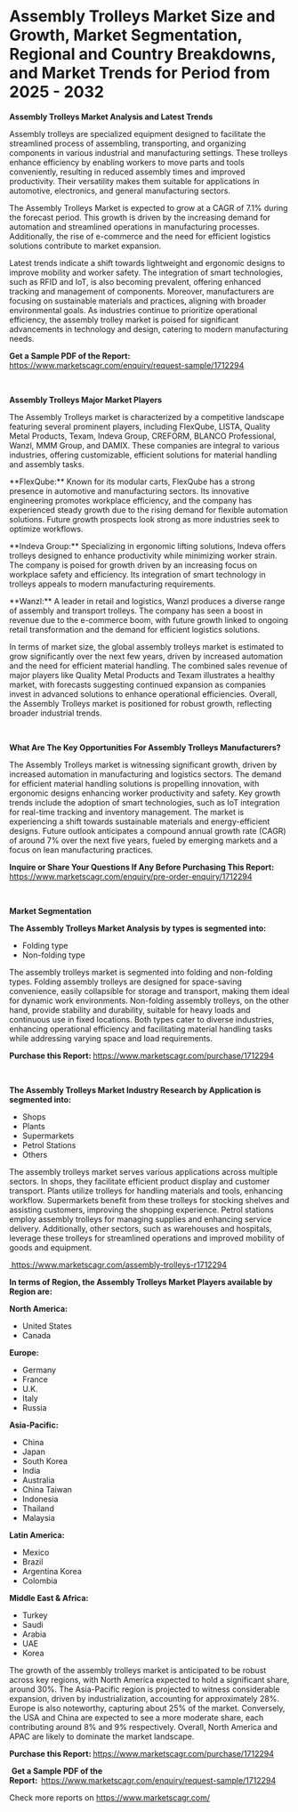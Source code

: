<p><h1>Assembly Trolleys Market Size and Growth, Market Segmentation, Regional and Country Breakdowns, and Market Trends for Period from 2025 -  2032</h1></p><p><strong>Assembly Trolleys Market Analysis and Latest Trends</strong></p>
<p><p>Assembly trolleys are specialized equipment designed to facilitate the streamlined process of assembling, transporting, and organizing components in various industrial and manufacturing settings. These trolleys enhance efficiency by enabling workers to move parts and tools conveniently, resulting in reduced assembly times and improved productivity. Their versatility makes them suitable for applications in automotive, electronics, and general manufacturing sectors.</p><p>The Assembly Trolleys Market is expected to grow at a CAGR of 7.1% during the forecast period. This growth is driven by the increasing demand for automation and streamlined operations in manufacturing processes. Additionally, the rise of e-commerce and the need for efficient logistics solutions contribute to market expansion. </p><p>Latest trends indicate a shift towards lightweight and ergonomic designs to improve mobility and worker safety. The integration of smart technologies, such as RFID and IoT, is also becoming prevalent, offering enhanced tracking and management of components. Moreover, manufacturers are focusing on sustainable materials and practices, aligning with broader environmental goals. As industries continue to prioritize operational efficiency, the assembly trolley market is poised for significant advancements in technology and design, catering to modern manufacturing needs.</p></p>
<p><strong>Get a Sample PDF of the Report:&nbsp;</strong> <a href="https://www.marketscagr.com/enquiry/request-sample/1712294?utm_campaign=3095&utm_medium=2&utm_source=Github&utm_content=ia&utm_term=10042025&utm_id=assembly-trolleys">https://www.marketscagr.com/enquiry/request-sample/1712294</a></p>
<p>&nbsp;</p>
<p><strong>Assembly Trolleys Major Market Players</strong></p>
<p><p>The Assembly Trolleys market is characterized by a competitive landscape featuring several prominent players, including FlexQube, LISTA, Quality Metal Products, Texam, Indeva Group, CREFORM, BLANCO Professional, Wanzl, MMM Group, and DAMIX. These companies are integral to various industries, offering customizable, efficient solutions for material handling and assembly tasks.</p><p>**FlexQube:** Known for its modular carts, FlexQube has a strong presence in automotive and manufacturing sectors. Its innovative engineering promotes workplace efficiency, and the company has experienced steady growth due to the rising demand for flexible automation solutions. Future growth prospects look strong as more industries seek to optimize workflows.</p><p>**Indeva Group:** Specializing in ergonomic lifting solutions, Indeva offers trolleys designed to enhance productivity while minimizing worker strain. The company is poised for growth driven by an increasing focus on workplace safety and efficiency. Its integration of smart technology in trolleys appeals to modern manufacturing requirements.</p><p>**Wanzl:** A leader in retail and logistics, Wanzl produces a diverse range of assembly and transport trolleys. The company has seen a boost in revenue due to the e-commerce boom, with future growth linked to ongoing retail transformation and the demand for efficient logistics solutions.</p><p>In terms of market size, the global assembly trolleys market is estimated to grow significantly over the next few years, driven by increased automation and the need for efficient material handling. The combined sales revenue of major players like Quality Metal Products and Texam illustrates a healthy market, with forecasts suggesting continued expansion as companies invest in advanced solutions to enhance operational efficiencies. Overall, the Assembly Trolleys market is positioned for robust growth, reflecting broader industrial trends.</p></p>
<p>&nbsp;</p>
<p><strong>What Are The Key Opportunities For Assembly Trolleys Manufacturers?</strong></p>
<p><p>The Assembly Trolleys market is witnessing significant growth, driven by increased automation in manufacturing and logistics sectors. The demand for efficient material handling solutions is propelling innovation, with ergonomic designs enhancing worker productivity and safety. Key growth trends include the adoption of smart technologies, such as IoT integration for real-time tracking and inventory management. The market is experiencing a shift towards sustainable materials and energy-efficient designs. Future outlook anticipates a compound annual growth rate (CAGR) of around 7% over the next five years, fueled by emerging markets and a focus on lean manufacturing practices.</p></p>
<p><strong>Inquire or Share Your Questions If Any Before Purchasing This Report:</strong> <a href="https://www.marketscagr.com/enquiry/pre-order-enquiry/1712294?utm_campaign=3095&utm_medium=2&utm_source=Github&utm_content=ia&utm_term=10042025&utm_id=assembly-trolleys">https://www.marketscagr.com/enquiry/pre-order-enquiry/1712294</a></p>
<p>&nbsp;</p>
<p><strong>Market Segmentation</strong></p>
<p><strong>The Assembly Trolleys Market Analysis by types is segmented into:</strong></p>
<p><ul><li>Folding type</li><li>Non-folding type</li></ul></p>
<p><p>The assembly trolleys market is segmented into folding and non-folding types. Folding assembly trolleys are designed for space-saving convenience, easily collapsible for storage and transport, making them ideal for dynamic work environments. Non-folding assembly trolleys, on the other hand, provide stability and durability, suitable for heavy loads and continuous use in fixed locations. Both types cater to diverse industries, enhancing operational efficiency and facilitating material handling tasks while addressing varying space and load requirements.</p></p>
<p><strong>Purchase this Report:&nbsp;</strong><a href="https://www.marketscagr.com/purchase/1712294?utm_campaign=3095&utm_medium=2&utm_source=Github&utm_content=ia&utm_term=10042025&utm_id=assembly-trolleys">https://www.marketscagr.com/purchase/1712294</a></p>
<p>&nbsp;</p>
<p><strong>The Assembly Trolleys Market Industry Research by Application is segmented into:</strong></p>
<p><ul><li>Shops</li><li>Plants</li><li>Supermarkets</li><li>Petrol Stations</li><li>Others</li></ul></p>
<p><p>The assembly trolleys market serves various applications across multiple sectors. In shops, they facilitate efficient product display and customer transport. Plants utilize trolleys for handling materials and tools, enhancing workflow. Supermarkets benefit from these trolleys for stocking shelves and assisting customers, improving the shopping experience. Petrol stations employ assembly trolleys for managing supplies and enhancing service delivery. Additionally, other sectors, such as warehouses and hospitals, leverage these trolleys for streamlined operations and improved mobility of goods and equipment.</p></p>
<p><a href="https://www.marketscagr.com/assembly-trolleys-r1712294?utm_campaign=3095&utm_medium=2&utm_source=Github&utm_content=ia&utm_term=10042025&utm_id=assembly-trolleys">&nbsp;https://www.marketscagr.com/assembly-trolleys-r1712294</a></p>
<p><strong>In terms of Region, the Assembly Trolleys Market Players available by Region are:</strong></p>
<p>
    <p> <strong> North America: </strong>
        <ul>
            <li>United States</li>
            <li>Canada</li>
        </ul>
        </p> 
    <p> <strong> Europe: </strong>
        <ul>
            <li>Germany</li>
            <li>France</li>
            <li>U.K.</li>
            <li>Italy</li>
            <li>Russia</li>
        </ul>
        </p> 
    <p> <strong> Asia-Pacific: </strong>
        <ul>
            <li>China</li>
            <li>Japan</li>
            <li>South Korea</li>
            <li>India</li>
            <li>Australia</li>
            <li>China Taiwan</li>
            <li>Indonesia</li>
            <li>Thailand</li>
            <li>Malaysia</li>
        </ul>
        </p> 
    <p> <strong> Latin America: </strong>
        <ul>
            <li>Mexico</li>
            <li>Brazil</li>
            <li>Argentina Korea</li>
            <li>Colombia</li>
        </ul>
        </p> 
    <p> <strong> Middle East & Africa: </strong>
        <ul>
            <li>Turkey</li>
            <li>Saudi</li>
            <li>Arabia</li>
            <li>UAE</li>
            <li>Korea</li>
        </ul>
    </p>
    </p>
<p><p>The growth of the assembly trolleys market is anticipated to be robust across key regions, with North America expected to hold a significant share, around 30%. The Asia-Pacific region is projected to witness considerable expansion, driven by industrialization, accounting for approximately 28%. Europe is also noteworthy, capturing about 25% of the market. Conversely, the USA and China are expected to see a more moderate share, each contributing around 8% and 9% respectively. Overall, North America and APAC are likely to dominate the market landscape.</p></p>
<p><strong>Purchase this Report: </strong><a href="https://www.marketscagr.com/purchase/1712294?utm_campaign=3095&utm_medium=2&utm_source=Github&utm_content=ia&utm_term=10042025&utm_id=assembly-trolleys">https://www.marketscagr.com/purchase/1712294</a></p>
<p>&nbsp;<strong>Get a Sample PDF of the Report:&nbsp;&nbsp;</strong><a href="https://www.marketscagr.com/enquiry/request-sample/1712294?utm_campaign=3095&utm_medium=2&utm_source=Github&utm_content=ia&utm_term=10042025&utm_id=assembly-trolleys">https://www.marketscagr.com/enquiry/request-sample/1712294</a></p>
<p><strong></strong></p>
<p>Check more reports on <a href="https://www.marketscagr.com/?utm_campaign=3095&utm_medium=2&utm_source=Github&utm_content=ia&utm_term=10042025&utm_id=assembly-trolleys">https://www.marketscagr.com/</a></p>